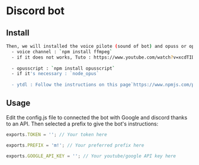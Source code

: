 # Discord bot

## Install

```bash  
Then, we will installed the voice pilote (sound of bot) and opuss or opusscript to bind the program and ytdl for youtube :
  - voice channel : `npm install ffmpeg` 
  - if it does not works, Tuto : https://www.youtube.com/watch?v=xcdTIDHm4KM
  
  - opusscript : `npm install opusscript`
  - if it's necessary : `node_opus` 
  
  - ytdl : Follow the instructions on this page`https://www.npmjs.com/package/ytdl-core` 
```
## Usage

Edit the config.js file to connected the bot with Google and discord thanks to an API. Then selected a prefix to give the bot's instructions:

```js
exports.TOKEN = ''; // Your token here

exports.PREFIX = 'm!'; // Your preferred prefix here

exports.GOOGLE_API_KEY = ''; // Your youtube/google API key here
```


